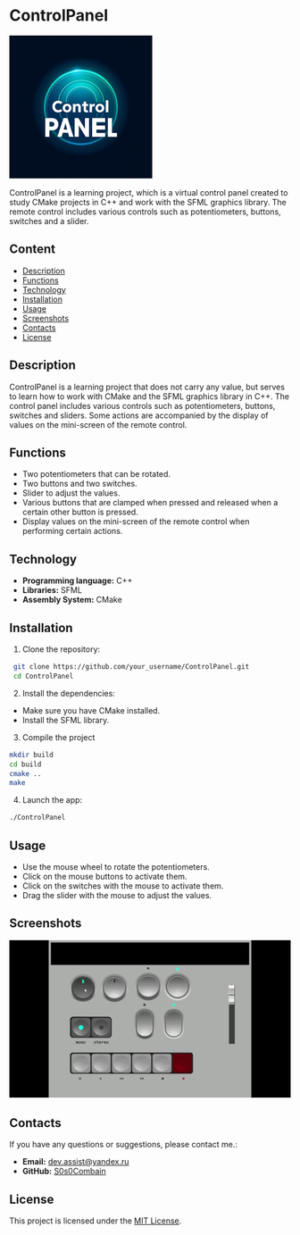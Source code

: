 # ControlPanel

![ControlPanel Logo](assets/logo.jpg)

ControlPanel is a learning project, which is a virtual control panel created to study CMake projects in C++ and work with the SFML graphics library. The remote control includes various controls such as potentiometers, buttons, switches and a slider.

## Content

- [Description](#description)
- [Functions](#functions)
- [Technology](#technology)
- [Installation](#installation)
- [Usage](#usage)
- [Screenshots](#screenshots)
- [Contacts](#contacts)
- [License](#license)

## Description

ControlPanel is a learning project that does not carry any value, but serves to learn how to work with CMake and the SFML graphics library in C++. The control panel includes various controls such as potentiometers, buttons, switches and sliders. Some actions are accompanied by the display of values on the mini-screen of the remote control.

## Functions

- Two potentiometers that can be rotated.
- Two buttons and two switches.
- Slider to adjust the values.
- Various buttons that are clamped when pressed and released when a certain other button is pressed.
- Display values on the mini-screen of the remote control when performing certain actions.

## Technology

- **Programming language:** C++
- **Libraries:** SFML
- **Assembly System:** CMake

## Installation

1. Clone the repository:
```sh
 git clone https://github.com/your_username/ControlPanel.git
 cd ControlPanel
```
2. Install the dependencies:
  - Make sure you have CMake installed.
  - Install the SFML library.
3. Compile the project
```sh
mkdir build
cd build
cmake ..
make
```
4. Launch the app:
```sh
./ControlPanel
```

## Usage
- Use the mouse wheel to rotate the potentiometers.
- Click on the mouse buttons to activate them.
- Click on the switches with the mouse to activate them.
- Drag the slider with the mouse to adjust the values.

## Screenshots
![Control Panel](assets/control_panel.gif)

## Contacts

If you have any questions or suggestions, please contact me.:

- **Email:** dev.assist@yandex.ru
- **GitHub:** [S0s0Combain](https://github.com/S0s0Combain)

## License

This project is licensed under the [MIT License](LICENSE).